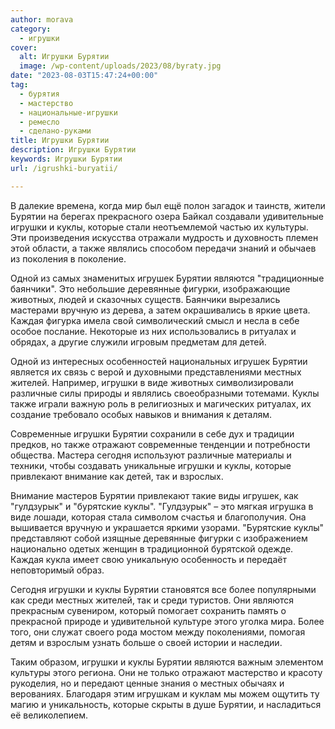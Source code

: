 ```yaml
---
author: morava
category:
  - игрушки
cover:
  alt: Игрушки Бурятии
  image: /wp-content/uploads/2023/08/byraty.jpg
date: "2023-08-03T15:47:24+00:00"
tag:
  - бурятия
  - мастерство
  - национальные-игрушки
  - ремесло
  - сделано-руками
title: Игрушки Бурятии
description: Игрушки Бурятии
keywords: Игрушки Бурятии
url: /igrushki-buryatii/

---
```

В далекие времена, когда мир был ещё полон загадок и таинств, жители Бурятии на берегах прекрасного озера Байкал создавали удивительные игрушки и куклы, которые стали неотъемлемой частью их культуры. Эти произведения искусства отражали мудрость и духовность племен этой области, а также являлись способом передачи знаний и обычаев из поколения в поколение.

Одной из самых знаменитых игрушек Бурятии являются "традиционные баянчики". Это небольшие деревянные фигурки, изображающие животных, людей и сказочных существ. Баянчики вырезались мастерами вручную из дерева, а затем окрашивались в яркие цвета. Каждая фигурка имела свой символический смысл и несла в себе особое послание. Некоторые из них использовались в ритуалах и обрядах, а другие служили игровым предметам для детей.

Одной из интересных особенностей национальных игрушек Бурятии является их связь с верой и духовными представлениями местных жителей. Например, игрушки в виде животных символизировали различные силы природы и являлись своеобразными тотемами. Куклы также играли важную роль в религиозных и магических ритуалах, их создание требовало особых навыков и внимания к деталям.

Современные игрушки Бурятии сохранили в себе дух и традиции предков, но также отражают современные тенденции и потребности общества. Мастера сегодня используют различные материалы и техники, чтобы создавать уникальные игрушки и куклы, которые привлекают внимание как детей, так и взрослых.

Внимание мастеров Бурятии привлекают такие виды игрушек, как "гулдзурык" и "бурятские куклы". "Гулдзурык" – это мягкая игрушка в виде лошади, которая стала символом счастья и благополучия. Она вышивается вручную и украшается яркими узорами. "Бурятские куклы" представляют собой изящные деревянные фигурки с изображением национально одетых женщин в традиционной бурятской одежде. Каждая кукла имеет свою уникальную особенность и передаёт неповторимый образ.

Сегодня игрушки и куклы Бурятии становятся все более популярными как среди местных жителей, так и среди туристов. Они являются прекрасным сувениром, который помогает сохранить память о прекрасной природе и удивительной культуре этого уголка мира. Более того, они служат своего рода мостом между поколениями, помогая детям и взрослым узнать больше о своей истории и наследии.

Таким образом, игрушки и куклы Бурятии являются важным элементом культуры этого региона. Они не только отражают мастерство и красоту рукоделия, но и передают ценные знания о местных обычаях и верованиях. Благодаря этим игрушкам и куклам мы можем ощутить ту магию и уникальность, которые скрыты в душе Бурятии, и насладиться её великолепием.
